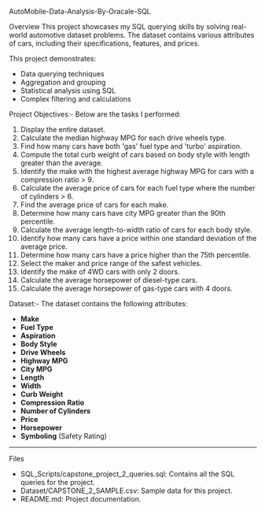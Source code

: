 AutoMobile-Data-Analysis-By-Oracale-SQL

  Overview
This project showcases my SQL querying skills by solving real-world automotive dataset problems. The dataset contains various attributes of cars, including their specifications, features, and prices.

This project demonstrates:
- Data querying techniques
- Aggregation and grouping
- Statistical analysis using SQL
- Complex filtering and calculations



 Project Objectives:-
Below are the tasks I performed:

1. Display the entire dataset.
2. Calculate the median highway MPG for each drive wheels type.
3. Find how many cars have both 'gas' fuel type and 'turbo' aspiration.
4. Compute the total curb weight of cars based on body style with length greater than the average.
5. Identify the make with the highest average highway MPG for cars with a compression ratio > 9.
6. Calculate the average price of cars for each fuel type where the number of cylinders > 6.
7. Find the average price of cars for each make.
8. Determine how many cars have city MPG greater than the 90th percentile.
9. Calculate the average length-to-width ratio of cars for each body style.
10. Identify how many cars have a price within one standard deviation of the average price.
11. Determine how many cars have a price higher than the 75th percentile.
12. Select the maker and price range of the safest vehicles.
13. Identify the make of 4WD cars with only 2 doors.
14. Calculate the average horsepower of diesel-type cars.
15. Calculate the average horsepower of gas-type cars with 4 doors.



 Dataset:-
The dataset contains the following attributes:
- **Make**
- **Fuel Type**
- **Aspiration**
- **Body Style**
- **Drive Wheels**
- **Highway MPG**
- **City MPG**
- **Length**
- **Width**
- **Curb Weight**
- **Compression Ratio**
- **Number of Cylinders**
- **Price**
- **Horsepower**
- **Symboling** (Safety Rating)

---

 Files
- SQL_Scripts/capstone_project_2_queries.sql: Contains all the SQL queries for the project.
- Dataset/CAPSTONE_2_SAMPLE.csv: Sample data for this project.
- README.md: Project documentation.



